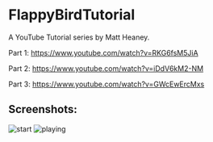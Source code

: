 
FlappyBirdTutorial
==================

A YouTube Tutorial series by Matt Heaney.

Part 1:
https://www.youtube.com/watch?v=RKG6fsM5JiA

Part 2:
https://www.youtube.com/watch?v=iDdV6kM2-NM

Part 3:
https://www.youtube.com/watch?v=GWcEwErcMxs

## Screenshots:

![start](/screenshots/1.png)
![playing](/screenshots/2.png)
